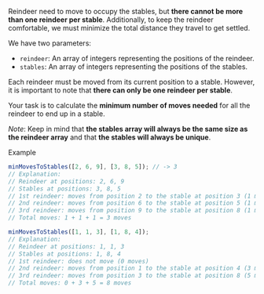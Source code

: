Reindeer need to move to occupy the stables, but **there cannot be more than one reindeer per stable**. Additionally, to keep the reindeer comfortable, we must minimize the total distance they travel to get settled.

We have two parameters:

- `reindeer`: An array of integers representing the positions of the reindeer.
- `stables`: An array of integers representing the positions of the stables.

Each reindeer must be moved from its current position to a stable. However, it is important to note that **there can only be one reindeer per stable**.

Your task is to calculate the **minimum number of moves needed** for all the reindeer to end up in a stable.

_Note_: Keep in mind that **the stables array will always be the same size as the reindeer array** and that **the stables will always be unique**.

Example

```js
minMovesToStables([2, 6, 9], [3, 8, 5]); // -> 3
// Explanation:
// Reindeer at positions: 2, 6, 9
// Stables at positions: 3, 8, 5
// 1st reindeer: moves from position 2 to the stable at position 3 (1 move).
// 2nd reindeer: moves from position 6 to the stable at position 5 (1 move)
// 3rd reindeer: moves from position 9 to the stable at position 8 (1 move).
// Total moves: 1 + 1 + 1 = 3 moves

minMovesToStables([1, 1, 3], [1, 8, 4]);
// Explanation:
// Reindeer at positions: 1, 1, 3
// Stables at positions: 1, 8, 4
// 1st reindeer: does not move (0 moves)
// 2nd reindeer: moves from position 1 to the stable at position 4 (3 moves)
// 3rd reindeer: moves from position 3 to the stable at position 8 (5 moves)
// Total moves: 0 + 3 + 5 = 8 moves
```
